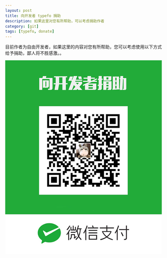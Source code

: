 ```yaml
---
layout: post
title: 向开发者 typefo 捐助
description: 如果这里对您有所帮助，可以考虑捐助作者
category: [git]
tags: [typefo, donate]
---
```


目前作者为自由开发者，如果这里的内容对您有所帮助，您可以考虑使用以下方式给予捐助，鄙人将不胜感激。。


![donate](/assets/img/donate.jpg)
